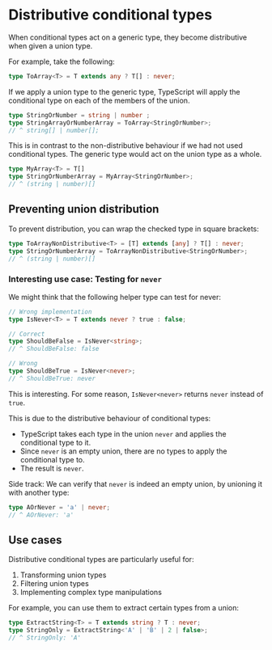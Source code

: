 # Distributive conditional types

When conditional types act on a generic type, they become distributive when given a union type.

For example, take the following:

```ts
type ToArray<T> = T extends any ? T[] : never;
```

If we apply a union type to the generic type, TypeScript will apply the conditional type on each of the members of the union.

```ts
type StringOrNumber = string | number ;
type StringArrayOrNumberArray = ToArray<StringOrNumber>;
// ^ string[] | number[];
```

This is in contrast to the non-distributive behaviour if we had not used conditional types. The generic type would act on the union type as a whole.

```ts
type MyArray<T> = T[]
type StringOrNumberArray = MyArray<StringOrNumber>;
// ^ (string | number)[]
```

## Preventing union distribution

To prevent distribution, you can wrap the checked type in square brackets:

```ts
type ToArrayNonDistributive<T> = [T] extends [any] ? T[] : never;
type StringOrNumberArray = ToArrayNonDistributive<StringOrNumber>;
// ^ (string | number)[]
```

### Interesting use case: Testing for `never`

We might think that the following helper type can test for never:

```ts
// Wrong implementation
type IsNever<T> = T extends never ? true : false;

// Correct
type ShouldBeFalse = IsNever<string>;
// ^ ShouldBeFalse: false

// Wrong
type ShouldBeTrue = IsNever<never>;
// ^ ShouldBeTrue: never
```

This is interesting. For some reason, `IsNever<never>` returns `never` instead of `true`.

This is due to the distributive behaviour of conditional types:

- TypeScript takes each type in the union `never` and applies the conditional type to it.
- Since `never` is an empty union, there are no types to apply the conditional type to.
- The result is `never`.

Side track: We can verify that `never` is indeed an empty union, by unioning it with another type:

```ts
type AOrNever = 'a' | never;
// ^ AOrNever: 'a'

```

## Use cases

Distributive conditional types are particularly useful for:

1. Transforming union types
2. Filtering union types
3. Implementing complex type manipulations

For example, you can use them to extract certain types from a union:

```ts
type ExtractString<T> = T extends string ? T : never;
type StringOnly = ExtractString<'A' | 'B' | 2 | false>;
// ^ StringOnly: 'A'
```
